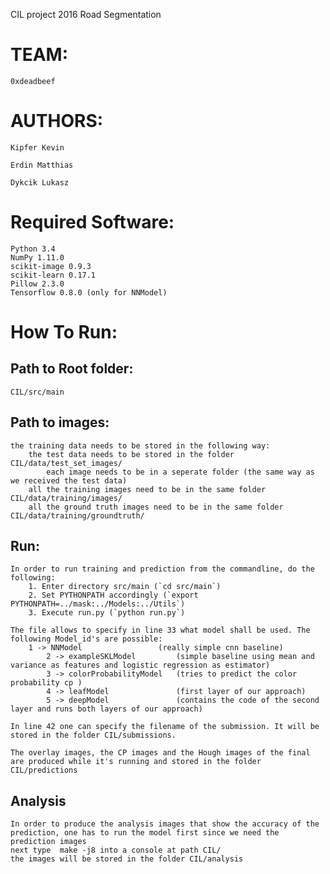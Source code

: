 CIL project 2016 Road Segmentation

TEAM: 
==========================================

	0xdeadbeef


AUTHORS:
=========================================

	Kipfer Kevin

	Erdin Matthias

	Dykcik Lukasz


Required Software: 
==========================================

	Python 3.4
	NumPy 1.11.0
	scikit-image 0.9.3
	scikit-learn 0.17.1
	Pillow 2.3.0
	Tensorflow 0.8.0 (only for NNModel)


How To Run:
==========================================

Path to Root folder:
------------------------------------------

	CIL/src/main

Path to images:
------------------------------------------

	the training data needs to be stored in the following way:
		the test data needs to be stored in the folder CIL/data/test_set_images/
			each image needs to be in a seperate folder (the same way as we received the test data)
		all the training images need to be in the same folder CIL/data/training/images/
		all the ground truth images need to be in the same folder CIL/data/training/groundtruth/
	
	
Run:
------------------------------------------
	In order to run training and prediction from the commandline, do the following:
		1. Enter directory src/main (`cd src/main`)
		2. Set PYTHONPATH accordingly (`export PYTHONPATH=../mask:../Models:../Utils`)
		3. Execute run.py (`python run.py`)

	The file allows to specify in line 33 what model shall be used. The following Model_id's are possible:
		1 -> NNModel                 (really simple cnn baseline)
        	2 -> exampleSKLModel         (simple baseline using mean and variance as features and logistic regression as estimator)
        	3 -> colorProbabilityModel   (tries to predict the color probability cp )
        	4 -> leafModel               (first layer of our approach)
        	5 -> deepModel               (contains the code of the second layer and runs both layers of our approach)

	In line 42 one can specify the filename of the submission. It will be stored in the folder CIL/submissions.

	The overlay images, the CP images and the Hough images of the final are produced while it's running and stored in the folder CIL/predictions
	
Analysis	
------------------------------------------
	In order to produce the analysis images that show the accuracy of the prediction, one has to run the model first since we need the prediction images 
	next type  make -j8 into a console at path CIL/	
	the images will be stored in the folder CIL/analysis
